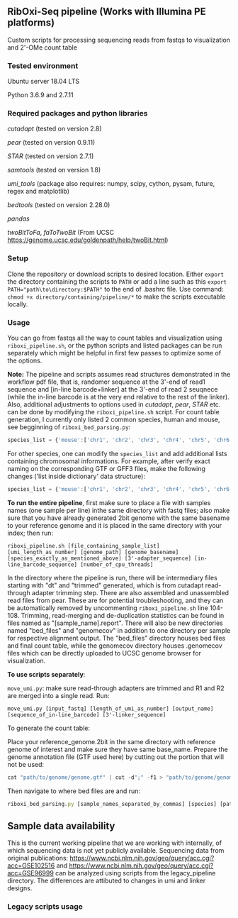 ## RibOxi-Seq pipeline (Works with Illumina PE platforms)
Custom scripts for processing sequencing reads from fastqs to visualization and 2'-OMe count table

### Tested environment
Ubuntu server 18.04 LTS 

Python 3.6.9 and 2.7.11

### Required packages and python libraries
*cutadapt* (tested on version 2.8)

*pear* (tested on version 0.9.11)

*STAR* (tested on version 2.7.1)

*samtools* (tested on version 1.8)

*umi_tools* (package also requires: numpy, scipy, cython, pysam, future, regex and matplotlib)

*bedtools* (tested on version 2.28.0)

*pandas*

*twoBitToFa*, *faToTwoBit* (From UCSC https://genome.ucsc.edu/goldenpath/help/twoBit.html)


### Setup
Clone the repository or download scripts to desired location. Either ``export`` the directory containing the scripts to ``PATH`` or add a line such as this ``export PATH="path\to\directory:$PATH"`` to the end of .bashrc file. Use command: `chmod +x directory/containing/pipeline/*` to make the scripts executable locally.

### Usage
You can go from fastqs all the way to count tables and visualization using ``riboxi_pipeline.sh``, or the python scripts and listed packages can be run separately which might be helpful in first few passes to optimize some of the options.

**Note:** 
The pipeline and scripts assumes read structures demonstrated in the workflow pdf file, that is, randomer sequence at the 3'-end of read1 sequence and [in-line barcode+linker] at the 3'-end of read 2 seuqnece (while the in-line barcode is at the very end relative to the rest of the linker). 
Also, additional adjustments to options used in *cutadapt*, *pear*, *STAR* etc. can be done by modifying the ``riboxi_pipeline.sh`` script.
For count table generation, I currently only listed 2 common species, human and mouse, see begginning of ``riboxi_bed_parsing.py``:
```javascript
species_list = {'mouse':['chr1', 'chr2', 'chr3', 'chr4', 'chr5', 'chr6', 'chr7', 'chr8', 'chr9', 'chr10', 'chr11', 'chr12', 'chr13', 'chr14', 'chr15', 'chr16', 'chr17', 'chr18', 'chr19', 'chrX', 'chrY'], 'human':['chr1', 'chr2', 'chr3', 'chr4', 'chr5', 'chr6',' chr7', 'chr8', 'chr9', 'chr10', 'chr11', 'chr12', 'chr13', 'chr14', 'chr15', 'chr16', 'chr17', 'chr18', 'chr19', 'chr20', 'chr21', 'chr22', 'chrX', 'chrY', 'chrUn_gl000220']}
```
For other species, one can modify the ``species_list`` and add additional lists containing chromosomal informations. For example, after verify exact naming on the corresponding GTF or GFF3 files, make the following changes ('list inside dictionary' data structure): 
```javascript
species_list = {'mouse':['chr1', 'chr2', 'chr3', 'chr4', 'chr5', 'chr6', 'chr7', 'chr8', 'chr9', 'chr10', 'chr11', 'chr12', 'chr13', 'chr14', 'chr15', 'chr16', 'chr17', 'chr18', 'chr19', 'chrX', 'chrY'], 'human':['chr1', 'chr2', 'chr3', 'chr4', 'chr5', 'chr6',' chr7', 'chr8', 'chr9', 'chr10', 'chr11', 'chr12', 'chr13', 'chr14', 'chr15', 'chr16', 'chr17', 'chr18', 'chr19', 'chr20', 'chr21', 'chr22', 'chrX', 'chrY', 'chrUn_gl000220'], 'arabidopsis':['chr1', 'chr2',...]}
```

**To run the entire pipeline**, first make sure to place a file with samples names (one sample per line) inthe same directory with fastq files; also make sure that you have already generated 2bit genome with the same basename to your reference genome and it is placed in the same directory with your index; then run:
```
riboxi_pipeline.sh [file_containing_sample_list] [umi_length_as_number] [genome_path] [genome_basename] [species_exactly_as_mentioned_above] [3'-adapter_sequence] [in-line_barcode_sequence] [number_of_cpu_threads]
```
In the directory where the pipeline is run, there will be intermediary files starting with "dt" and "trimmed" generated, which is from cutadapt read-through adapter trimming step. There are also assembled and unassembled read files from pear. These are for potential troubleshooting, and they can be automatically removed by uncommenting ``riboxi_pipeline.sh`` line 104-108. Trimming, read-merging and de-duplication statistics can be found in files named as "[sample_name].report".
There will also be new directories named "bed_files" and "genomecov" in addition to one directory per sample for respective alignment output. The "bed_files" directory houses bed files and final count table, while the genomecov directory houses .genomecov files which can be directly uploaded to UCSC genome browser for visualization.

**To use scripts separately**:

``move_umi.py``: make sure read-through adapters are trimmed and R1 and R2 are merged into a single read. Run:
```
move_umi.py [input_fastq] [length_of_umi_as_number] [output_name] [sequence_of_in-line_barcode] [3'-linker_sequence]
```
To generate the count table: 

Place your reference_genome.2bit in the same directory with reference genome of interest and make sure they have same base_name.
Prepare the genome annotation file (GTF used here) by cutting out the portion that will not be used:
```javascript
cat "path/to/genome/genome.gtf" | cut -d";" -f1 > "path/to/genome/genome_cut.gtf"
```
Then navigate to where bed files are and run:
```javascript
riboxi_bed_parsing.py [sample_names_separated_by_commas] [species] [path/to/genome/genome_cut.gtf] [genome_name.2bit]
```

## Sample data availability
This is the current working pipeline that we are working with internally, of which sequencing data is not yet publicly available.
Sequencing data from original publications: https://www.ncbi.nlm.nih.gov/geo/query/acc.cgi?acc=GSE102516  and  https://www.ncbi.nlm.nih.gov/geo/query/acc.cgi?acc=GSE96999 can be analyzed using scripts from the legacy_pipeline directory. The differences are attibuted to changes in umi and linker designs.

### Legacy scripts usage
